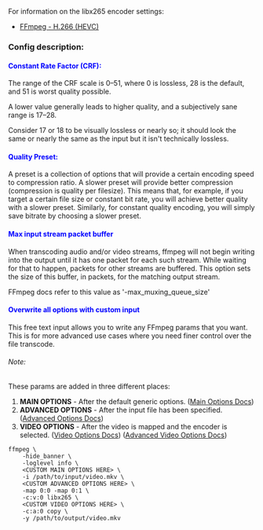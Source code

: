 
For information on the libx265 encoder settings:
 - [FFmpeg - H.266 (HEVC)](https://trac.ffmpeg.org/wiki/Encode/H.265)


### Config description:


#### <span style="color:blue">Constant Rate Factor (CRF):</span>
The range of the CRF scale is 0–51, where 0 is lossless, 28 is the default, and 51 is worst quality possible. 

A lower value generally leads to higher quality, and a subjectively sane range is 17–28. 

Consider 17 or 18 to be visually lossless or nearly so; it should look the same or nearly the same as the input but it isn't technically lossless. 


#### <span style="color:blue">Quality Preset:</span>
A preset is a collection of options that will provide a certain encoding speed to compression ratio. 
A slower preset will provide better compression (compression is quality per filesize). 
This means that, for example, if you target a certain file size or constant bit rate, you will achieve better quality with a slower preset. 
Similarly, for constant quality encoding, you will simply save bitrate by choosing a slower preset. 


#### <span style="color:blue">Max input stream packet buffer</span>
When transcoding audio and/or video streams, ffmpeg will not begin writing into the output until it has one packet for each such stream. 
While waiting for that to happen, packets for other streams are buffered. 
This option sets the size of this buffer, in packets, for the matching output stream.

FFmpeg docs refer to this value as '-max_muxing_queue_size'


#### <span style="color:blue">Overwrite all options with custom input</span>
This free text input allows you to write any FFmpeg params that you want. 
This is for more advanced use cases where you need finer control over the file transcode.

###### Note:
These params are added in three different places:
1. **MAIN OPTIONS** - After the default generic options.
   ([Main Options Docs](https://ffmpeg.org/ffmpeg.html#Main-options))
1. **ADVANCED OPTIONS** - After the input file has been specified.
   ([Advanced Options Docs](https://ffmpeg.org/ffmpeg.html#Advanced-options))
1. **VIDEO OPTIONS** - After the video is mapped and the encoder is selected.
   ([Video Options Docs](https://ffmpeg.org/ffmpeg.html#Video-Options))
   ([Advanced Video Options Docs](https://ffmpeg.org/ffmpeg.html#Advanced-Video-options))

```
ffmpeg \
    -hide_banner \
    -loglevel info \
    <CUSTOM MAIN OPTIONS HERE> \
    -i /path/to/input/video.mkv \
    <CUSTOM ADVANCED OPTIONS HERE> \
    -map 0:0 -map 0:1 \
    -c:v:0 libx265 \
    <CUSTOM VIDEO OPTIONS HERE> \
    -c:a:0 copy \
    -y /path/to/output/video.mkv 
```

